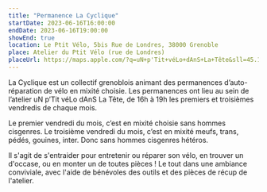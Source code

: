 ```yaml
---
title: "Permanence La Cyclique"
startDate: 2023-06-16T16:00:00
endDate: 2023-06-16T19:00:00
showEnd: true
location: Le Ptit Vélo, 5bis Rue de Londres, 38000 Grenoble
place: Atelier du Ptit Vélo (rue de Londres)
placeUrl: https://maps.apple.com/?q=uN+p'Tit+véLo+dAnS+La+Tête&sll=45.18,5.73&address=5bis+rue+de+Londres+38000+Grenoble
---
```


La Cyclique est un collectif grenoblois animant des permanences d’auto-réparation de vélo en mixité choisie. Les permanences ont lieu au sein de l’atelier uN p’Tit véLo dAnS La Tête, de 16h à 19h les premiers et troisièmes vendredis de chaque mois.

Le premier vendredi du mois, c’est en mixité choisie sans hommes cisgenres. Le troisième vendredi du mois, c’est en mixité meufs, trans, pédés, gouines, inter. Donc sans hommes cisgenres hétéros.

Il s'agit de s'entraider pour entretenir ou réparer son vélo, en trouver un d'occase, ou en monter un de toutes pièces ! Le tout dans une ambiance conviviale, avec l'aide de bénévoles des outils et des pièces de récup de l'atelier.
